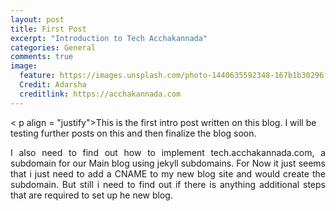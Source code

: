 ```yaml
---
layout: post
title: First Post
excerpt: "Introduction to Tech Acchakannada"
categories: General
comments: true
image:
  feature: https://images.unsplash.com/photo-1440635592348-167b1b30296f?crop=entropy&dpr=2&fit=crop&fm=jpg&h=475&ixjsv=2.1.0&ixlib=rb-0.3.5&q=50&w=1250
  Credit: Adarsha
  creditlink: https://acchakannada.com
---
```


< p align = "justify">This is the first intro post written on this blog. I will be testing further posts on this and then finalize the blog soon.</p>
<p align = "justify"> I also need to find out how to implement tech.acchakannada.com, a subdomain for our Main blog using jekyll subdomains. For Now it just seems that i just need to add a CNAME to my new blog site and would create the subdomain. But still i need to find out if there is anything additional steps that are required to set up he new blog. <p>
